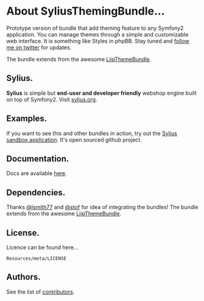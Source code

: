 About SyliusThemingBundle...
=================================

Prototype version of bundle that add theming feature to any Symfony2 application.
You can manage themes through a simple and customizable web interface.
It is something like Styles in phpBB.
Stay tuned and [follow me on twitter](http://twitter.com/pjedrzejewski) for updates.

The bundle extends from the awesome [LiipThemeBundle](http://github.com/liip/LiipThemeBundle).

Sylius.
-------

**Sylius** is simple but **end-user and developer friendly** webshop engine built on top of Symfony2. Visit [sylius.org](http://sylius.org).

Examples.
---------

If you want to see this and other bundles in action, try out the [Sylius sandbox application](http://github.com/Sylius/Sylius-Sandbox).
It's open sourced github project.

Documentation.
--------------

Docs are available [here](https://github.com/Sylius/SyliusThemingBundle/blob/master/Resources/doc/index.md).

Dependencies.
-------------

Thanks [@lsmith77](http://github.com/lsmith77) and [@stof](http://github.com/stof) for idea of integrating the bundles!
The bundle extends from the awesome [LiipThemeBundle](http://github.com/liip/LiipThemeBundle).

License.
--------

Licence can be found here...

    Resources/meta/LICENSE

Authors.
--------

See the list of [contributors](https://github.com/Sylius/SyliusThemingBundle/contributors).
